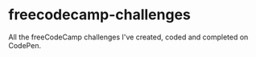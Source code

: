 # freecodecamp-challenges
All the freeCodeCamp challenges I've created, coded and completed on CodePen.
